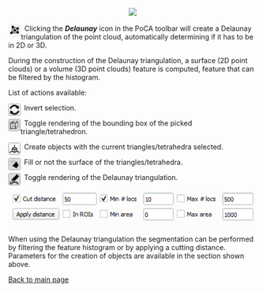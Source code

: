 <p align="center">
	<img src="./images/poca_delaunay.gif" width="1000">
</p>

<img align="left" src="./images/delaunay_icon.png" height="25">&ensp;Clicking the ***Delaunay*** icon in the PoCA toolbar will create a Delaunay triangulation of the point cloud, automatically determining if it has to be in 2D or 3D. 

During the construction of the Delaunay triangulation, a surface (2D point clouds) or a volume (3D point clouds) feature is computed, feature that can be filtered by the histogram.

List of actions available:

<img align="left" src="./images/invert_icon.png" height="25">&ensp;Invert selection.

<img align="left" src="./images/bbox_icon.png" height="25">&ensp;Toggle rendering of the bounding box of the picked triangle/tetrahedron.

<img align="left" src="./images/create_objects_icon.png" height="25">&ensp;Create objects with the current triangles/tetrahedra selected.

<img align="left" src="./images/fill_icon.png" height="25">&ensp;Fill or not the surface of the triangles/tetrahedra.

<img align="left" src="./images/rendering_icon.png" height="25">&ensp;Toggle rendering of the Delaunay triangulation.

<p align="left">
	<img src="./images/parameters_delaunay.png" width="600">
</p>

When using the Delaunay triangulation the segmentation can be performed by filtering the feature histogram or by applying a cutting distance. Parameters for the creation of objects are available in the section shown above.

[Back to main page](README.md)